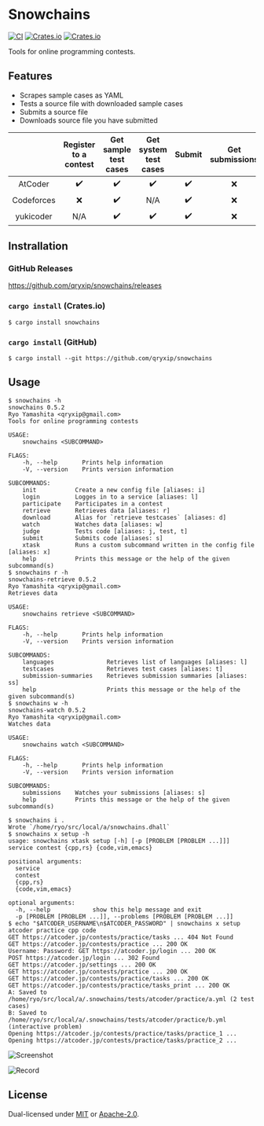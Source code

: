 # Snowchains

[![CI](https://github.com/qryxip/snowchains/workflows/CI/badge.svg)](https://github.com/qryxip/snowchains/actions?workflow=CI)
[![Crates.io](https://img.shields.io/crates/v/snowchains.svg)](https://crates.io/crates/snowchains)
[![Crates.io](https://img.shields.io/crates/l/snowchains.svg)](https://crates.io/crates/snowchains)
<!-- [![codecov](https://codecov.io/gh/qryxip/snowchains/branch/master/graph/badge.svg)](https://codecov.io/gh/qryxip/snowchains/branch/master) -->
<!-- https://github.com/srijs/deps.rs/pull/33 -->
<!-- [![dependency status](https://deps.rs/repo/github/qryxip/snowchains/status.svg)](https://deps.rs/repo/github/qryxip/snowchains) -->

Tools for online programming contests.

## Features

- Scrapes sample cases as YAML
- Tests a source file with downloaded sample cases
- Submits a source file
- Downloads source file you have submitted

|            | Register to a contest | Get sample test cases | Get system test cases | Submit             | Get submissions | Watch submissions  |
| :--------: | :-------------------: | :-------------------: | :-------------------: | :----------------: | :-------------: | :----------------: |
| AtCoder    | :heavy_check_mark:    | :heavy_check_mark:    | :heavy_check_mark:    | :heavy_check_mark: | :x:             | :heavy_check_mark: |
| Codeforces | :x:                   | :heavy_check_mark:    | N/A                   | :heavy_check_mark: | :x:             | :x:                |
| yukicoder  | N/A                   | :heavy_check_mark:    | :heavy_check_mark:    | :heavy_check_mark: | :x:             | :x:                |

## Instrallation

### GitHub Releases

<https://github.com/qryxip/snowchains/releases>

### `cargo install` (Crates.io)

```console
$ cargo install snowchains
```

### `cargo install` (GitHub)

```console
$ cargo install --git https://github.com/qryxip/snowchains
```

## Usage

```console
$ snowchains -h
snowchains 0.5.2
Ryo Yamashita <qryxip@gmail.com>
Tools for online programming contests

USAGE:
    snowchains <SUBCOMMAND>

FLAGS:
    -h, --help       Prints help information
    -V, --version    Prints version information

SUBCOMMANDS:
    init           Create a new config file [aliases: i]
    login          Logges in to a service [aliases: l]
    participate    Participates in a contest
    retrieve       Retrieves data [aliases: r]
    download       Alias for `retrieve testcases` [aliases: d]
    watch          Watches data [aliases: w]
    judge          Tests code [aliases: j, test, t]
    submit         Submits code [aliases: s]
    xtask          Runs a custom subcommand written in the config file [aliases: x]
    help           Prints this message or the help of the given subcommand(s)
$ snowchains r -h
snowchains-retrieve 0.5.2
Ryo Yamashita <qryxip@gmail.com>
Retrieves data

USAGE:
    snowchains retrieve <SUBCOMMAND>

FLAGS:
    -h, --help       Prints help information
    -V, --version    Prints version information

SUBCOMMANDS:
    languages               Retrieves list of languages [aliases: l]
    testcases               Retrieves test cases [aliases: t]
    submission-summaries    Retrieves submission summaries [aliases: ss]
    help                    Prints this message or the help of the given subcommand(s)
$ snowchains w -h
snowchains-watch 0.5.2
Ryo Yamashita <qryxip@gmail.com>
Watches data

USAGE:
    snowchains watch <SUBCOMMAND>

FLAGS:
    -h, --help       Prints help information
    -V, --version    Prints version information

SUBCOMMANDS:
    submissions    Watches your submissions [aliases: s]
    help           Prints this message or the help of the given subcommand(s)
```

```console
$ snowchains i .
Wrote `/home/ryo/src/local/a/snowchains.dhall`
$ snowchains x setup -h
usage: snowchains xtask setup [-h] [-p [PROBLEM [PROBLEM ...]]] service contest {cpp,rs} {code,vim,emacs}

positional arguments:
  service
  contest
  {cpp,rs}
  {code,vim,emacs}

optional arguments:
  -h, --help            show this help message and exit
  -p [PROBLEM [PROBLEM ...]], --problems [PROBLEM [PROBLEM ...]]
$ echo "$ATCODER_USERNAME\n$ATCODER_PASSWORD" | snowchains x setup atcoder practice cpp code
GET https://atcoder.jp/contests/practice/tasks ... 404 Not Found
GET https://atcoder.jp/contests/practice ... 200 OK
Username: Password: GET https://atcoder.jp/login ... 200 OK
POST https://atcoder.jp/login ... 302 Found
GET https://atcoder.jp/settings ... 200 OK
GET https://atcoder.jp/contests/practice ... 200 OK
GET https://atcoder.jp/contests/practice/tasks ... 200 OK
GET https://atcoder.jp/contests/practice/tasks_print ... 200 OK
A: Saved to /home/ryo/src/local/a/.snowchains/tests/atcoder/practice/a.yml (2 test cases)
B: Saved to /home/ryo/src/local/a/.snowchains/tests/atcoder/practice/b.yml (interactive problem)
Opening https://atcoder.jp/contests/practice/tasks/practice_1 ...
Opening https://atcoder.jp/contests/practice/tasks/practice_2 ...
```

![Screenshot](https://user-images.githubusercontent.com/14125495/88492107-56435300-cfe3-11ea-92fe-4ce950ebf1bc.png)

![Record](https://user-images.githubusercontent.com/14125495/88492159-b0dcaf00-cfe3-11ea-8daa-c1eb56d293d6.gif)

## License

Dual-licensed under [MIT](https://opensource.org/licenses/MIT) or [Apache-2.0](http://www.apache.org/licenses/LICENSE-2.0).

